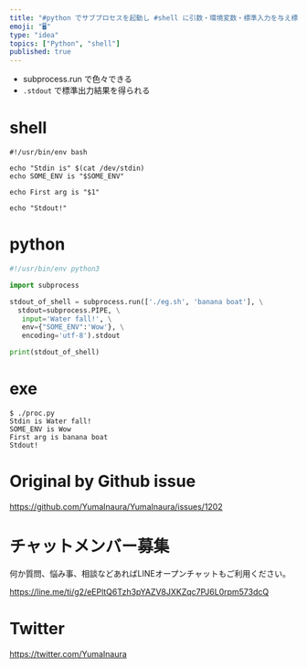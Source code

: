 ```yaml
---
title: "#python でサブプロセスを起動し #shell に引数・環境変数・標準入力を与え標準出力する例"
emoji: "🖥"
type: "idea"
topics: ["Python", "shell"]
published: true
---
```


- subprocess.run で色々できる
- `.stdout` で標準出力結果を得られる

# shell

```shell
#!/usr/bin/env bash

echo "Stdin is" $(cat /dev/stdin)
echo SOME_ENV is "$SOME_ENV"

echo First arg is "$1"

echo "Stdout!"

```

# python

```py
#!/usr/bin/env python3

import subprocess

stdout_of_shell = subprocess.run(['./eg.sh', 'banana boat'], \
  stdout=subprocess.PIPE, \
   input='Water fall!', \
   env={"SOME_ENV":'Wow'}, \
   encoding='utf-8').stdout

print(stdout_of_shell)

```

# exe

```
$ ./proc.py
Stdin is Water fall!
SOME_ENV is Wow
First arg is banana boat
Stdout!

```

# Original by Github issue

https://github.com/YumaInaura/YumaInaura/issues/1202








<!-- Update From Qiita API -->

# チャットメンバー募集


何か質問、悩み事、相談などあればLINEオープンチャットもご利用ください。

https://line.me/ti/g2/eEPltQ6Tzh3pYAZV8JXKZqc7PJ6L0rpm573dcQ





# Twitter


https://twitter.com/YumaInaura


<!-- Update From Qiita API -->


